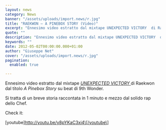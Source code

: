 ```yaml
---
layout: news
category: News
banner: "/assets/uploads/import.news/r.jpg"
title: "RAEKWON – A PINEBOX STORY (Video)"
excerpt: "Ennesimo video estratto dal mixtape UNEXPECTED VICTORY  di Raekwon dal titolo A Pinebox Story su beat di 9th Wonder. Si tratta di un breve storia raccontata in 1 minuto e mezzo dal solido rap dello Chef. Check it: [youtube]http://youtu.be/y8pYKaC3xi4[/youtube"
quote: ""
description: "Ennesimo video estratto dal mixtape UNEXPECTED VICTORY  di Raekwon dal titolo A Pinebox Story su beat di 9th Wonder. Si tratta di un breve storia raccontata in 1 minuto e mezzo dal solido rap dello Chef. Check it: [youtube]http://youtu.be/y8pYKaC3xi4[/youtube"
keywords: ""
date: 2012-05-02T00:00:00.000+01:00
author: "Giuseppe Net"
cover: "/assets/uploads/import.news/r.jpg"
pagination:
  enabled: true

---
```


Ennesimo video estratto dal mixtape [_UNEXPECTED VICTORY_ ](https://hotmc.com/nuovo-mixtape-in-freedownload-per-raekwon-unexpected-victory/) di Raekwon dal titolo _A Pinebox Story_ su beat di 9th Wonder.

Si tratta di un breve storia raccontata in 1 minuto e mezzo dal solido rap dello Chef.

Check it:

\[youtube\]http://youtu.be/y8pYKaC3xi4\[/youtube\]